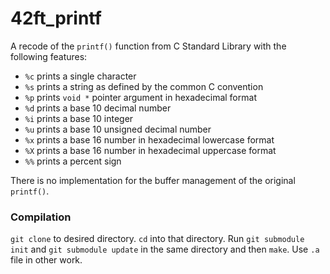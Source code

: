 # 42ft_printf

A recode of the `printf()` function from C Standard Library with the following features:

* `%c` prints a single character
* `%s` prints a string as defined by the common C convention
* `%p` prints `void *` pointer argument in hexadecimal format
* `%d` prints a base 10 decimal number
* `%i` prints a base 10 integer
* `%u` prints a base 10 unsigned decimal number
* `%x` prints a base 16 number in hexadecimal lowercase format
* `%X` prints a base 16 number in hexadecimal uppercase format
* `%%` prints a percent sign

There is no implementation for the buffer management of the original `printf()`.

### Compilation

`git clone` to desired directory. `cd` into that directory. Run `git submodule init` and `git submodule update` in the same directory and then `make`. Use `.a` file in other work.
